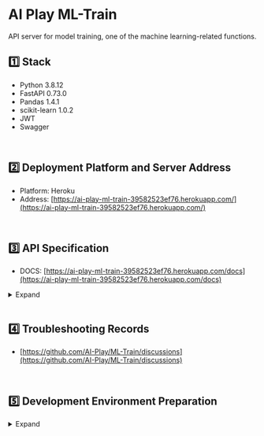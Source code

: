 # AI Play ML-Train

API server for model training, one of the machine learning-related functions.

## :one: Stack

- Python 3.8.12
- FastAPI 0.73.0
- Pandas 1.4.1
- scikit-learn 1.0.2
- JWT
- Swagger

<br/>

## 2️⃣ Deployment Platform and Server Address

- Platform: Heroku
- Address: [https://ai-play-ml-train-39582523ef76.herokuapp.com/](https://ai-play-ml-train-39582523ef76.herokuapp.com/)

<br/>

## :three: API Specification

- DOCS: [https://ai-play-ml-train-39582523ef76.herokuapp.com/docs](https://ai-play-ml-train-39582523ef76.herokuapp.com/docs)

<details>
  <summary>Expand</summary>

| Method | URL                      | Description                                                                             |
| ------ | ------------------------ | --------------------------------------------------------------------------------------- |
| GET    | /model/steps             | Display the list of model pipeline components (encoder, scaler, model) with step titles |
| GET    | /model/steps_detail      | Display detailed information about model pipeline components (encoder, scaler, model)   |
| POST   | /model/transform         | Display the DataFrame transformation result by encoder and scaler                       |
| POST   | /model/fit_transform     | Display the DataFrame transformation result after model training                        |
| POST   | /model/fit               | Train the model                                                                         |
| POST   | /model/predict           | Generate target predictions from the model                                              |
| POST   | /model/score             | Measure the prediction performance of the model                                         |
| POST   | /model/fit_predict       | Train the model and generate target predictions                                         |
| POST   | /model/predict_score     | Generate target predictions and measure prediction performance                          |
| POST   | /model/fit_predict_score | Train the model, generate predictions, and measure model performance                    |
| POST   | /model/make_encoder      | Create and save encoder object                                                          |
| POST   | /model/make_scaler       | Create and save scaler object                                                           |
| POST   | /model/make_model        | Create and save model object                                                            |
| POST   | /model/make_pipeline     | Create and save model pipeline object                                                   |
| POST   | /model/make_optimizer    | Create and save model optimizer object                                                  |

</details>

<br/>

## :four: Troubleshooting Records

- [https://github.com/AI-Play/ML-Train/discussions](https://github.com/AI-Play/ML-Train/discussions)

<br/>

## :five: Development Environment Preparation

<details>
  <summary>Expand</summary>

```
// Create a new virtual environment
// 1. Move to the directory which has python version we need to use
// 2. Create a new virtual environment
python -m venv /path/to/new/virtual/environment

// 3. Activate the virtual environment
source /path/to/new/virtual/environment/bin/activate

// 4. Install required packages
pip install -r requirements.txt
```

##### Run

```
uvicorn main:app --reload
```

</details>
